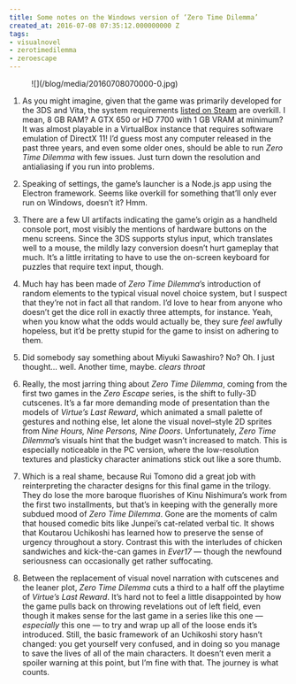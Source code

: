 ```yaml
---
title: Some notes on the Windows version of ‘Zero Time Dilemma’
created_at: 2016-07-08 07:35:12.000000000 Z
tags:
- visualnovel
- zerotimedilemma
- zeroescape
---
```


<figure markdown="1">
![](/blog/media/20160708070000-0.jpg)
</figure>

1.  As you might imagine, given that the game was primarily developed
    for the 3DS and Vita, the system requirements [listed on
    Steam](http://store.steampowered.com/app/311240/) are overkill. I
    mean, 8 GB RAM? A GTX 650 or HD 7700 with 1 GB VRAM at minimum? It
    was almost playable in a VirtualBox instance that requires software
    emulation of DirectX 11! I’d guess most any computer released in the
    past three years, and even some older ones, should be able to run
    *Zero Time Dilemma* with few issues. Just turn down the resolution
    and antialiasing if you run into problems.

2.  Speaking of settings, the game’s launcher is a Node.js app using the
    Electron framework. Seems like overkill for something that’ll only
    ever run on Windows, doesn’t it? Hmm.

3.  There are a few UI artifacts indicating the game’s origin as a
    handheld console port, most visibly the mentions of hardware buttons
    on the menu screens. Since the 3DS supports stylus input, which
    translates well to a mouse, the mildly lazy conversion doesn’t hurt
    gameplay that much. It’s a little irritating to have to use the
    on-screen keyboard for puzzles that require text input, though.

4.  Much hay has been made of *Zero Time Dilemma*’s introduction of
    random elements to the typical visual novel choice system, but I
    suspect that they’re not in fact all that random. I’d love to hear
    from anyone who doesn’t get the dice roll in exactly three attempts,
    for instance. Yeah, when you know what the odds would actually be,
    they sure *feel* awfully hopeless, but it’d be pretty stupid for the
    game to insist on adhering to them.

5.  Did somebody say something about Miyuki Sawashiro? No? Oh. I just
    thought… well. Another time, maybe. *clears throat*

6.  Really, the most jarring thing about *Zero Time Dilemma*, coming
    from the first two games in the *Zero Escape* series, is the shift
    to fully-3D cutscenes. It’s a far more demanding mode of
    presentation than the models of *Virtue’s Last Reward*, which
    animated a small palette of gestures and nothing else, let alone the
    visual novel–style 2D sprites from *Nine Hours, Nine Persons, Nine
    Doors*. Unfortunately, *Zero Time Dilemma*’s visuals hint that the
    budget wasn’t increased to match. This is especially noticeable in
    the PC version, where the low-resolution textures and plasticky
    character animations stick out like a sore thumb.

7.  Which is a real shame, because Rui Tomono did a great job with
    reinterpreting the character designs for this final game in the
    trilogy. They do lose the more baroque fluorishes of Kinu
    Nishimura’s work from the first two installments, but that’s in
    keeping with the generally more subdued mood of *Zero Time Dilemma*.
    Gone are the moments of calm that housed comedic bits like Junpei’s
    cat-related verbal tic. It shows that Koutarou Uchikoshi has learned
    how to preserve the sense of urgency throughout a story. Contrast
    this with the interludes of chicken sandwiches and kick-the-can
    games in *Ever17* — though the newfound seriousness can occasionally
    get rather suffocating.

8.  Between the replacement of visual novel narration with cutscenes and
    the leaner plot, *Zero Time Dilemma* cuts a third to a half off the
    playtime of *Virtue’s Last Reward*. It’s hard not to feel a little
    disappointed by how the game pulls back on throwing revelations out
    of left field, even though it makes sense for the last game in a
    series like this one — *especially* this one — to try and wrap up
    all of the loose ends it’s introduced. Still, the basic framework of
    an Uchikoshi story hasn’t changed: you get yourself very confused,
    and in doing so you manage to save the lives of all of the main
    characters. It doesn’t even merit a spoiler warning at this point,
    but I’m fine with that. The journey is what counts.
